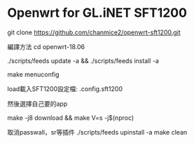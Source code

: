 # Openwrt for GL.iNET SFT1200

git clone https://github.com/chanmice2/openwrt-sft1200.git

編譯方法
cd openwrt-18.06

./scripts/feeds update -a && ./scripts/feeds install -a

make menuconfig

load載入SFT1200設定檔: .config.sft1200

然後選擇自己要的app

make -j8 download && make V=s -j$(nproc)


取消passwall，sr等插件
./scripts/feeds upinstall -a
make clean
